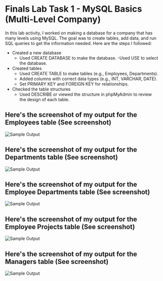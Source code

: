 # Finals Lab Task 1 - MySQL Basics (Multi-Level Company)
In this lab activity, I worked on making a database for a company that has many levels using MySQL. The goal was to create tables, add data, and run SQL queries to get the information needed. Here are the steps I followed:

- Created a new database
  - Used CREATE DATABASE to make the database.
  -Used USE to select the database.
- Created tables
  - Used CREATE TABLE to make tables (e.g., Employees, Departments).
  - Added columns with correct data types (e.g., INT, VARCHAR, DATE).
  - Set PRIMARY KEY and FOREIGN KEY for relationships.
- Checked the table structures
  - Used DESCRIBE or viewed the structure in phpMyAdmin to review the design of each table.
## Here's the screenshot of my output for the Employees table (See screenshot)
![Sample Output](images/employees.png)
## Here's the screenshot of my output for the Departments table (See screenshot)
![Sample Output](images/departments.png)
## Here's the screenshot of my output for the Employee Departments table (See screenshot)
![Sample Output](images/employee_departments.png)
## Here's the screenshot of my output for the Employee Projects table (See screenshot)
![Sample Output](images/employee_projects.png)
## Here's the screenshot of my output for the Managers table (See screenshot)
![Sample Output](images/Managers.png)
